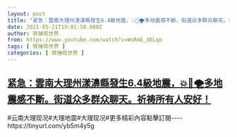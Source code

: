 ```yaml
---
layout: post
title: "紧急：雲南大理州漾濞縣發生6.4級地震，💥🌟🌪多地震感不斷。街道众多群众聊天。祈祷所有人安好！"
date: 2021-05-21T19:01:58.000Z
author: 铁锤观世界
from: https://www.youtube.com/watch?v=WsRmE_X6Lqo
tags: [ 铁锤观世界 ]
categories: [ 铁锤观世界 ]
---
```

<!--1621623718000-->
[紧急：雲南大理州漾濞縣發生6.4級地震，💥🌟🌪多地震感不斷。街道众多群众聊天。祈祷所有人安好！](https://www.youtube.com/watch?v=WsRmE_X6Lqo)
------

<div>
#云南大理现况#大理地震#大理现况#更多精彩內容點擊訂閱----https://tinyurl.com/yb5m4y5g
</div>
